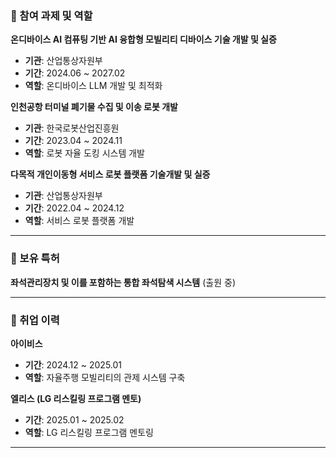 ### 📌 참여 과제 및 역할
**온디바이스 AI 컴퓨팅 기반 AI 융합형 모빌리티 디바이스 기술 개발 및 실증**  
- **기관**: 산업통상자원부  
- **기간**: 2024.06 ~ 2027.02  
- **역할**: 온디바이스 LLM 개발 및 최적화  

**인천공항 터미널 폐기물 수집 및 이송 로봇 개발**  
- **기관**: 한국로봇산업진흥원  
- **기간**: 2023.04 ~ 2024.11  
- **역할**: 로봇 자율 도킹 시스템 개발  

**다목적 개인이동형 서비스 로봇 플랫폼 기술개발 및 실증**  
- **기관**: 산업통상자원부  
- **기간**: 2022.04 ~ 2024.12  
- **역할**: 서비스 로봇 플랫폼 개발  

---

### 📌 보유 특허
**좌석관리장치 및 이를 포함하는 통합 좌석탐색 시스템** (출원 중)  

---

### 📌 취업 이력
**아이비스**
- **기간**: 2024.12 ~ 2025.01  
- **역할**: 자율주행 모빌리티의 관제 시스템 구축  

**엘리스 (LG 리스킬링 프로그램 멘토)**
- **기간**: 2025.01 ~ 2025.02  
- **역할**: LG 리스킬링 프로그램 멘토링  

---
